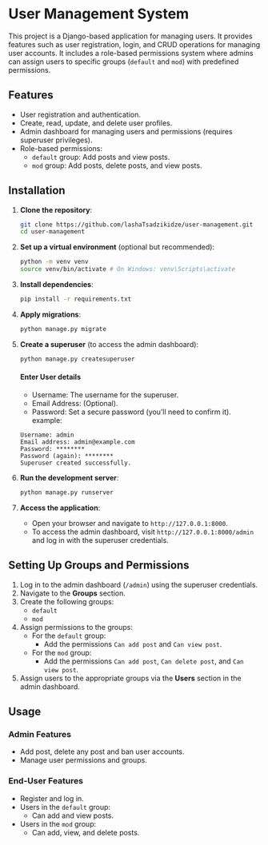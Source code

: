 
# User Management System

This project is a Django-based application for managing users. It provides features such as user registration, login, and CRUD operations for managing user accounts. It includes a role-based permissions system where admins can assign users to specific groups (`default` and `mod`) with predefined permissions.

## Features

- User registration and authentication.
- Create, read, update, and delete user profiles.
- Admin dashboard for managing users and permissions (requires superuser privileges).
- Role-based permissions:
  - `default` group: Add posts and view posts.
  - `mod` group: Add posts, delete posts, and view posts.

## Installation

1. **Clone the repository**:
   ```bash
   git clone https://github.com/lashaTsadzikidze/user-management.git
   cd user-management
   ```

2. **Set up a virtual environment** (optional but recommended):
   ```bash
   python -m venv venv
   source venv/bin/activate # On Windows: venv\Scripts\activate
   ```

3. **Install dependencies**:
   ```bash
   pip install -r requirements.txt
   ```

4. **Apply migrations**:
   ```bash
   python manage.py migrate
   ```

5. **Create a superuser** (to access the admin dashboard):
   ```bash
   python manage.py createsuperuser
   ```

   #### Enter User details
    - Username: The username for the superuser.
    - Email Address: (Optional).
    - Password: Set a secure password (you’ll need to confirm it).
    example:
    ```
    Username: admin
    Email address: admin@example.com
    Password: ********
    Password (again): ********
    Superuser created successfully.
    ```

6. **Run the development server**:
   ```bash
   python manage.py runserver
   ```

7. **Access the application**:
   - Open your browser and navigate to `http://127.0.0.1:8000`.
   - To access the admin dashboard, visit `http://127.0.0.1:8000/admin` and log in with the superuser credentials.

## Setting Up Groups and Permissions

1. Log in to the admin dashboard (`/admin`) using the superuser credentials.
2. Navigate to the **Groups** section.
3. Create the following groups:
   - `default`
   - `mod`
4. Assign permissions to the groups:
   - For the `default` group:
     - Add the permissions `Can add post` and `Can view post`.
   - For the `mod` group:
     - Add the permissions `Can add post`, `Can delete post`, and `Can view post`.
5. Assign users to the appropriate groups via the **Users** section in the admin dashboard.

## Usage

### Admin Features
- Add post, delete any post and ban user accounts.
- Manage user permissions and groups.

### End-User Features
- Register and log in.
- Users in the `default` group:
  - Can add and view posts.
- Users in the `mod` group:
  - Can add, view, and delete posts.
